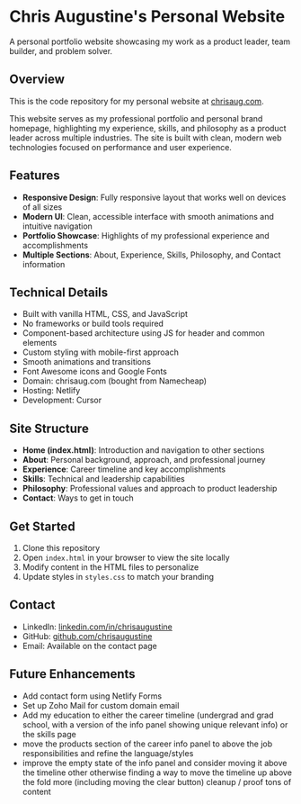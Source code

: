 # Chris Augustine's Personal Website

A personal portfolio website showcasing my work as a product leader, team builder, and problem solver.

## Overview

This is the code repository for my personal website at [chrisaug.com](https://chrisaug.com).

This website serves as my professional portfolio and personal brand homepage, highlighting my experience, skills, and philosophy as a product leader across multiple industries. The site is built with clean, modern web technologies focused on performance and user experience.

## Features

- **Responsive Design**: Fully responsive layout that works well on devices of all sizes
- **Modern UI**: Clean, accessible interface with smooth animations and intuitive navigation
- **Portfolio Showcase**: Highlights of my professional experience and accomplishments
- **Multiple Sections**: About, Experience, Skills, Philosophy, and Contact information

## Technical Details

- Built with vanilla HTML, CSS, and JavaScript
- No frameworks or build tools required
- Component-based architecture using JS for header and common elements
- Custom styling with mobile-first approach
- Smooth animations and transitions
- Font Awesome icons and Google Fonts
- Domain: chrisaug.com (bought from Namecheap)
- Hosting: Netlify
- Development: Cursor

## Site Structure

- **Home (index.html)**: Introduction and navigation to other sections
- **About**: Personal background, approach, and professional journey
- **Experience**: Career timeline and key accomplishments
- **Skills**: Technical and leadership capabilities
- **Philosophy**: Professional values and approach to product leadership
- **Contact**: Ways to get in touch

## Get Started

1. Clone this repository
2. Open `index.html` in your browser to view the site locally
3. Modify content in the HTML files to personalize
4. Update styles in `styles.css` to match your branding

## Contact

- LinkedIn: [linkedin.com/in/chrisaugustine](https://linkedin.com/in/chrisaugustine)
- GitHub: [github.com/chrisaugustine](https://github.com/chrisaugustine)
- Email: Available on the contact page

## Future Enhancements
- Add contact form using Netlify Forms
- Set up Zoho Mail for custom domain email
- Add my education to either the career timeline (undergrad and grad school, with a version of the info panel showing unique relevant info) or the skills page
- move the products section of the career info panel to above the job responsibilities and refine the language/styles
- improve the empty state of the info panel and consider moving it above the timeline other otherwise finding a way to move the timeline up above the fold more (including moving the clear button)
    cleanup / proof tons of content